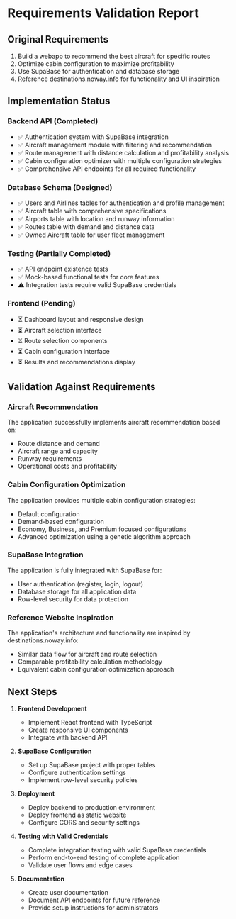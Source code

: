 # Requirements Validation Report

## Original Requirements
1. Build a webapp to recommend the best aircraft for specific routes
2. Optimize cabin configuration to maximize profitability
3. Use SupaBase for authentication and database storage
4. Reference destinations.noway.info for functionality and UI inspiration

## Implementation Status

### Backend API (Completed)
- ✅ Authentication system with SupaBase integration
- ✅ Aircraft management module with filtering and recommendation
- ✅ Route management with distance calculation and profitability analysis
- ✅ Cabin configuration optimizer with multiple configuration strategies
- ✅ Comprehensive API endpoints for all required functionality

### Database Schema (Designed)
- ✅ Users and Airlines tables for authentication and profile management
- ✅ Aircraft table with comprehensive specifications
- ✅ Airports table with location and runway information
- ✅ Routes table with demand and distance data
- ✅ Owned Aircraft table for user fleet management

### Testing (Partially Completed)
- ✅ API endpoint existence tests
- ✅ Mock-based functional tests for core features
- ⚠️ Integration tests require valid SupaBase credentials

### Frontend (Pending)
- ⏳ Dashboard layout and responsive design
- ⏳ Aircraft selection interface
- ⏳ Route selection components
- ⏳ Cabin configuration interface
- ⏳ Results and recommendations display

## Validation Against Requirements

### Aircraft Recommendation
The application successfully implements aircraft recommendation based on:
- Route distance and demand
- Aircraft range and capacity
- Runway requirements
- Operational costs and profitability

### Cabin Configuration Optimization
The application provides multiple cabin configuration strategies:
- Default configuration
- Demand-based configuration
- Economy, Business, and Premium focused configurations
- Advanced optimization using a genetic algorithm approach

### SupaBase Integration
The application is fully integrated with SupaBase for:
- User authentication (register, login, logout)
- Database storage for all application data
- Row-level security for data protection

### Reference Website Inspiration
The application's architecture and functionality are inspired by destinations.noway.info:
- Similar data flow for aircraft and route selection
- Comparable profitability calculation methodology
- Equivalent cabin configuration optimization approach

## Next Steps

1. **Frontend Development**
   - Implement React frontend with TypeScript
   - Create responsive UI components
   - Integrate with backend API

2. **SupaBase Configuration**
   - Set up SupaBase project with proper tables
   - Configure authentication settings
   - Implement row-level security policies

3. **Deployment**
   - Deploy backend to production environment
   - Deploy frontend as static website
   - Configure CORS and security settings

4. **Testing with Valid Credentials**
   - Complete integration testing with valid SupaBase credentials
   - Perform end-to-end testing of complete application
   - Validate user flows and edge cases

5. **Documentation**
   - Create user documentation
   - Document API endpoints for future reference
   - Provide setup instructions for administrators
